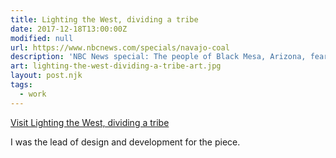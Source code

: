 ```yaml
---
title: Lighting the West, dividing a tribe
date: 2017-12-18T13:00:00Z
modified: null
url: https://www.nbcnews.com/specials/navajo-coal
description: 'NBC News special: The people of Black Mesa, Arizona, fear the loss of jobs if a power plant and coal mine close, but also expect their health and environment to improve.'
art: lighting-the-west-dividing-a-tribe-art.jpg
layout: post.njk
tags: 
  - work
---
```


[Visit Lighting the West, dividing a tribe]({{url}})

I was the lead of design and development for the piece.
